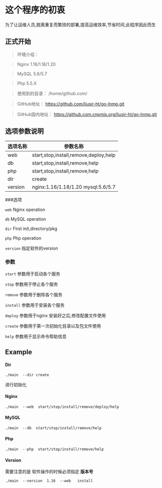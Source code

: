 # 这个程序的初衷
  为了让运维人员,脱离重复而繁琐的部署,提高运维效率,节省时间,此程序因此而生
  
  
  
## 正式开始
>环境介绍：

> Nginx 1.16/1.18/1.20

> MySQL 5.6/5.7

> Php   5.5.X

> 使用到的目录： /home/github.com/

> GitHub地址： https://github.com/liusir-ht/go-lnmp.git

> GitHub国内地址： https://github.com.cnpmjs.org/liusir-ht/go-lnmp.git
## 选项参数说明
 选项名称     |  参数名称 |  
 ---     |  --- |
 web   | start,stop,install,remove,deploy,help
 db    | start,stop,install,remove,help
 php   | start,stop,install,remove,help
 dir   | create 
 version | nginx:1.16/1.18/1.20 mysql:5.6/5.7

###选项

  `web`   Nginx operation
  
  `db`    MySQL operation
  
  `dir`   First init,directory/pkg
  
  `php`   Php operation
  
  `version` 指定软件的version
  
###  参数 

  `start` 参数用于启动各个服务
  
  `stop`  参数用于停止各个服务 
  
  `remove` 参数用于删除各个服务
  
  `install` 参数用于安装各个服务
  
  `deploy` 参数用于nginx 安装好之后,修改配置文件使用
  
  `create` 参数用于第一次初始化目录以及包文件使用
  
  `help`   参数用于显示命令帮助信息
  
  
  
  
## Example

####  Dir

```
./main  --dir create
```
进行初始化


####  Nginx
  
  
```
./main  --web  start/stop/install/remove/deploy/help
```


####  MySQL
  
  
```
./main  --db  start/stop/install/remove/help
```

####  Php
  
  
```
./main  --php  start/stop/install/remove/help
```

#### Version
需要注意的是 软件操作的时候必须指定 **版本号**
```
./main  --version  1.16  --web   install 
```